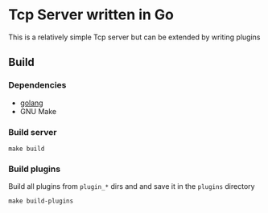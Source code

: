 # Tcp Server written in Go

This is a relatively simple Tcp server but can be extended by writing plugins

## Build

### Dependencies

- [golang](https://go.dev)
- GNU Make

### Build server

    make build

### Build plugins

Build all plugins from `plugin_*` dirs and and save it in the `plugins` directory

    make build-plugins
